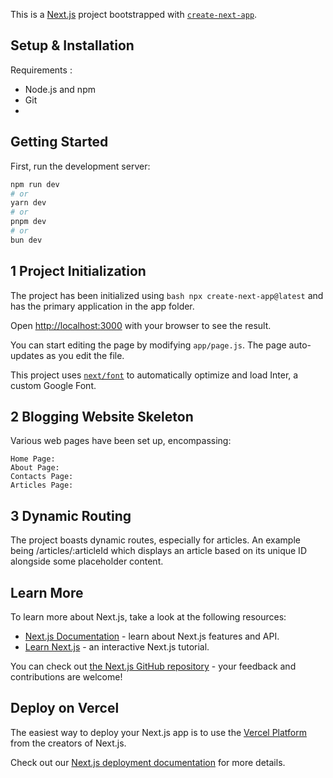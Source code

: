 This is a [Next.js](https://nextjs.org/) project bootstrapped with [`create-next-app`](https://github.com/vercel/next.js/tree/canary/packages/create-next-app).

## Setup & Installation

Requirements :

- Node.js and npm
- Git
- 

## Getting Started

First, run the development server:

```bash
npm run dev
# or
yarn dev
# or
pnpm dev
# or
bun dev
```

## 1 Project Initialization

The project has been initialized using ```bash npx create-next-app@latest``` and has the primary application in the app folder.

Open [http://localhost:3000](http://localhost:3000) with your browser to see the result.

You can start editing the page by modifying `app/page.js`. The page auto-updates as you edit the file.

This project uses [`next/font`](https://nextjs.org/docs/basic-features/font-optimization) to automatically optimize and load Inter, a custom Google Font.

## 2 Blogging Website Skeleton

Various web pages have been set up, encompassing:

    Home Page: 
    About Page: 
    Contacts Page: 
    Articles Page: 

## 3 Dynamic Routing

The project boasts dynamic routes, especially for articles. An example being /articles/:articleId which displays an article based on its unique ID alongside some placeholder content.

## Learn More

To learn more about Next.js, take a look at the following resources:

- [Next.js Documentation](https://nextjs.org/docs) - learn about Next.js features and API.
- [Learn Next.js](https://nextjs.org/learn) - an interactive Next.js tutorial.

You can check out [the Next.js GitHub repository](https://github.com/vercel/next.js/) - your feedback and contributions are welcome!

## Deploy on Vercel

The easiest way to deploy your Next.js app is to use the [Vercel Platform](https://vercel.com/new?utm_medium=default-template&filter=next.js&utm_source=create-next-app&utm_campaign=create-next-app-readme) from the creators of Next.js.

Check out our [Next.js deployment documentation](https://nextjs.org/docs/deployment) for more details.
